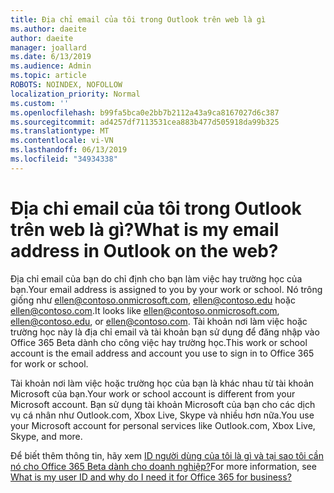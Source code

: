 ```yaml
---
title: Địa chỉ email của tôi trong Outlook trên web là gì
ms.author: daeite
author: daeite
manager: joallard
ms.date: 6/13/2019
ms.audience: Admin
ms.topic: article
ROBOTS: NOINDEX, NOFOLLOW
localization_priority: Normal
ms.custom: ''
ms.openlocfilehash: b99fa5bca0e2bb7b2112a43a9ca8167027d6c387
ms.sourcegitcommit: ad4257df7113531cea883b477d505918da99b325
ms.translationtype: MT
ms.contentlocale: vi-VN
ms.lasthandoff: 06/13/2019
ms.locfileid: "34934338"
---
```

# <a name="what-is-my-email-address-in-outlook-on-the-web"></a><span data-ttu-id="9e883-102">Địa chỉ email của tôi trong Outlook trên web là gì?</span><span class="sxs-lookup"><span data-stu-id="9e883-102">What is my email address in Outlook on the web?</span></span>

<span data-ttu-id="9e883-103">Địa chỉ email của bạn do chỉ định cho bạn làm việc hay trường học của bạn.</span><span class="sxs-lookup"><span data-stu-id="9e883-103">Your email address is assigned to you by your work or school.</span></span> <span data-ttu-id="9e883-104">Nó trông giống như ellen@contoso.onmicrosoft.com, ellen@contoso.edu hoặc ellen@contoso.com.</span><span class="sxs-lookup"><span data-stu-id="9e883-104">It looks like ellen@contoso.onmicrosoft.com, ellen@contoso.edu, or ellen@contoso.com.</span></span> <span data-ttu-id="9e883-105">Tài khoản nơi làm việc hoặc trường học này là địa chỉ email và tài khoản bạn sử dụng để đăng nhập vào Office 365 Beta dành cho công việc hay trường học.</span><span class="sxs-lookup"><span data-stu-id="9e883-105">This work or school account is the email address and account you use to sign in to Office 365 for work or school.</span></span>

<span data-ttu-id="9e883-106">Tài khoản nơi làm việc hoặc trường học của bạn là khác nhau từ tài khoản Microsoft của bạn.</span><span class="sxs-lookup"><span data-stu-id="9e883-106">Your work or school account is different from your Microsoft account.</span></span> <span data-ttu-id="9e883-107">Bạn sử dụng tài khoản Microsoft của bạn cho các dịch vụ cá nhân như Outlook.com, Xbox Live, Skype và nhiều hơn nữa.</span><span class="sxs-lookup"><span data-stu-id="9e883-107">You use your Microsoft account for personal services like Outlook.com, Xbox Live, Skype, and more.</span></span>

<span data-ttu-id="9e883-108">Để biết thêm thông tin, hãy xem [ID người dùng của tôi là gì và tại sao tôi cần nó cho Office 365 Beta dành cho doanh nghiệp?](https://support.office.com/article/37da662b-5da6-4b56-a091-2731b2ecc8b4)</span><span class="sxs-lookup"><span data-stu-id="9e883-108">For more information, see [What is my user ID and why do I need it for Office 365 for business?](https://support.office.com/article/37da662b-5da6-4b56-a091-2731b2ecc8b4)</span></span>
